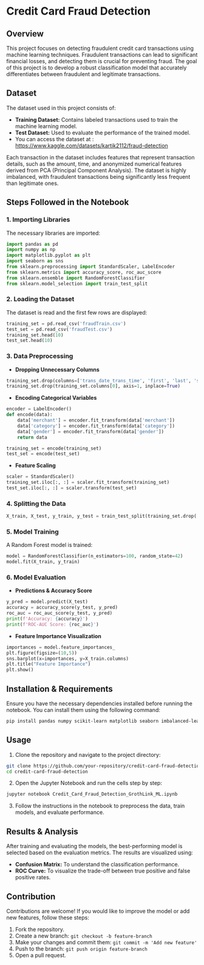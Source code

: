 # Credit Card Fraud Detection

## Overview
This project focuses on detecting fraudulent credit card transactions using machine learning techniques. Fraudulent transactions can lead to significant financial losses, and detecting them is crucial for preventing fraud. The goal of this project is to develop a robust classification model that accurately differentiates between fraudulent and legitimate transactions.

## Dataset
The dataset used in this project consists of:
- **Training Dataset:** Contains labeled transactions used to train the machine learning model.
- **Test Dataset:** Used to evaluate the performance of the trained model.
- You can access the dataset at : https://www.kaggle.com/datasets/kartik2112/fraud-detection

Each transaction in the dataset includes features that represent transaction details, such as the amount, time, and anonymized numerical features derived from PCA (Principal Component Analysis). The dataset is highly imbalanced, with fraudulent transactions being significantly less frequent than legitimate ones.

## Steps Followed in the Notebook
### 1. Importing Libraries
The necessary libraries are imported:
```python
import pandas as pd
import numpy as np
import matplotlib.pyplot as plt
import seaborn as sns
from sklearn.preprocessing import StandardScaler, LabelEncoder
from sklearn.metrics import accuracy_score, roc_auc_score
from sklearn.ensemble import RandomForestClassifier  
from sklearn.model_selection import train_test_split
```

### 2. Loading the Dataset
The dataset is read and the first few rows are displayed:
```python
training_set = pd.read_csv('fraudTrain.csv')
test_set = pd.read_csv('fraudTest.csv')
training_set.head(10)
test_set.head(10)
```

### 3. Data Preprocessing
- **Dropping Unnecessary Columns**
```python
training_set.drop(columns=['trans_date_trans_time', 'first', 'last', 'street', 'city', 'state', 'dob', 'trans_num'], inplace=True)
training_set.drop(training_set.columns[0], axis=1, inplace=True)
```
- **Encoding Categorical Variables**
```python
encoder = LabelEncoder()
def encode(data):
    data['merchant'] = encoder.fit_transform(data['merchant'])
    data['category'] = encoder.fit_transform(data['category'])
    data['gender'] = encoder.fit_transform(data['gender'])
    return data

training_set = encode(training_set)
test_set = encode(test_set)
```
- **Feature Scaling**
```python
scaler = StandardScaler()
training_set.iloc[:, :] = scaler.fit_transform(training_set)
test_set.iloc[:, :] = scaler.transform(test_set)
```

### 4. Splitting the Data
```python
X_train, X_test, y_train, y_test = train_test_split(training_set.drop('is_fraud', axis=1), training_set['is_fraud'], test_size=0.2, random_state=42)
```

### 5. Model Training
A Random Forest model is trained:
```python
model = RandomForestClassifier(n_estimators=100, random_state=42)
model.fit(X_train, y_train)
```

### 6. Model Evaluation
- **Predictions & Accuracy Score**
```python
y_pred = model.predict(X_test)
accuracy = accuracy_score(y_test, y_pred)
roc_auc = roc_auc_score(y_test, y_pred)
print(f'Accuracy: {accuracy}')
print(f'ROC-AUC Score: {roc_auc}')
```
- **Feature Importance Visualization**
```python
importances = model.feature_importances_
plt.figure(figsize=(10,5))
sns.barplot(x=importances, y=X_train.columns)
plt.title("Feature Importance")
plt.show()
```

## Installation & Requirements
Ensure you have the necessary dependencies installed before running the notebook. You can install them using the following command:
```bash
pip install pandas numpy scikit-learn matplotlib seaborn imbalanced-learn xgboost lightgbm
```

## Usage
1. Clone the repository and navigate to the project directory:
```bash
git clone https://github.com/your-repository/credit-card-fraud-detection.git
cd credit-card-fraud-detection
```
2. Open the Jupyter Notebook and run the cells step by step:
```bash
jupyter notebook Credit_Card_Fraud_Detection_GrothLink_ML.ipynb
```
3. Follow the instructions in the notebook to preprocess the data, train models, and evaluate performance.

## Results & Analysis
After training and evaluating the models, the best-performing model is selected based on the evaluation metrics. The results are visualized using:
- **Confusion Matrix:** To understand the classification performance.
- **ROC Curve:** To visualize the trade-off between true positive and false positive rates.

## Contribution
Contributions are welcome! If you would like to improve the model or add new features, follow these steps:
1. Fork the repository.
2. Create a new branch: `git checkout -b feature-branch`
3. Make your changes and commit them: `git commit -m 'Add new feature'`
4. Push to the branch: `git push origin feature-branch`
5. Open a pull request.


